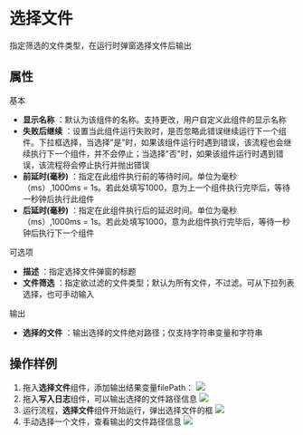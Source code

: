 # 选择文件

指定筛选的文件类型，在运行时弹窗选择文件后输出

## 属性
基本
- **显示名称** ：默认为该组件的名称。支持更改，用户自定义此组件的显示名称
- **失败后继续** ：设置当此组件运行失败时，是否忽略此错误继续运行下一个组件。下拉框选择，当选择"是"时，如果该组件运行时遇到错误，该流程也会继续执行下一个组件，并不会停止；当选择"否"时，如果该组件运行时遇到错误，该流程将会停止执行并抛出错误
- **前延时(毫秒)** ：指定在此组件执行前的等待时间。单位为毫秒（ms）,1000ms = 1s。若此处填写1000，意为上一个组件执行完毕后，等待一秒钟后执行此组件
- **后延时(毫秒)** ：指定在此组件执行后的延迟时间。单位为毫秒（ms）,1000ms = 1s。若此处填写1000，意为此组件执行完毕后，等待一秒钟后执行下一个组件

可选项

- **描述** ：指定选择文件弹窗的标题
- **文件筛选** ：指定欲过滤的文件类型；默认为所有文件，不过滤。可从下拉列表选择，也可手动输入

输出

- **选择的文件** ：输出选择的文件绝对路径；仅支持字符串变量和字符串

## 操作样例
1. 拖入**选择文件**组件，添加输出结果变量filePath：
![](https://docimages.blob.core.chinacloudapi.cn/images/Activities/selectFile-1.png)
2. 拖入**写入日志**组件，可以输出选择的文件路径信息
![](https://docimages.blob.core.chinacloudapi.cn/images/Activities/selectFile-2.png)
3. 运行流程，**选择文件**组件开始运行，弹出选择文件的框
![](https://docimages.blob.core.chinacloudapi.cn/images/Activities/selectFile-3.png)
4. 手动选择一个文件，查看输出的文件路径信息
![](https://docimages.blob.core.chinacloudapi.cn/images/Activities/selectFile-4.png)
